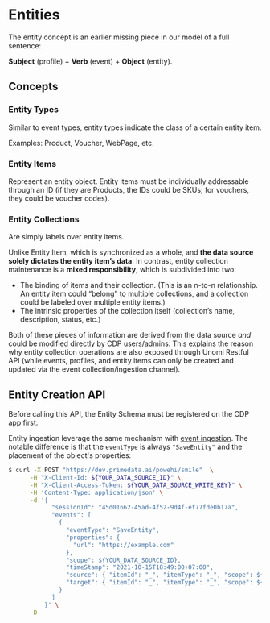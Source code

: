 # Entities

The entity concept is an earlier missing piece in our model of a full sentence:

**Subject** (profile) + **Verb** (event) + **Object** (entity).

## Concepts


### Entity Types

Similar to event types, entity types indicate the class of a certain entity item.

Examples: Product, Voucher, WebPage, etc.

### Entity Items

Represent an entity object. Entity items must be individually addressable through an ID (if they are Products, the IDs could be SKUs; for vouchers, they could be voucher codes).


### Entity Collections

Are simply labels over entity items.

Unlike Entity Item, which is synchronized as a whole, and **the data source solely dictates the entity item’s data**. In contrast, entity collection maintenance is a **mixed responsibility**, which is subdivided into two:

- The binding of items and their collection. (This is an n-to-n relationship. An entity item could “belong” to multiple collections, and a collection could be labeled over multiple entity items.)
- The intrinsic properties of the collection itself (collection’s name, description, status, etc.)

Both of these pieces of information are derived from the data source *and* could be modified directly by CDP users/admins. This explains the reason why entity collection operations are also exposed through Unomi Restful API (while events, profiles, and entity items can only be created and updated via the event collection/ingestion channel).

## Entity Creation API

<Admonition type="caution" icon="⚠️">
  <p>
    Before calling this API, the Entity Schema must be registered on the CDP app first.
  </p>
</Admonition>


Entity ingestion leverage the same mechanism with [event ingestion](/docs/events-push).
The notable difference is that the `eventType` is always `"SaveEntity"` and the placement of the object's properties:

```bash
$ curl -X POST "https://dev.primedata.ai/powehi/smile"  \
      -H "X-Client-Id: ${YOUR_DATA_SOURCE_ID}" \
      -H "X-Client-Access-Token: ${YOUR_DATA_SOURCE_WRITE_KEY}" \
      -H 'Content-Type: application/json' \
      -d '{
            "sessionId": "45d01662-45ad-4f52-9d4f-ef77fde0b17a",
            "events": [
              {
                "eventType": "SaveEntity",
                "properties": {
                  "url": "https://example.com"
                },
                "scope": ${YOUR_DATA_SOURCE_ID},
                "timeStamp": "2021-10-15T18:49:00+07:00",
                "source": { "itemId": "_", "itemType": "_", "scope": ${YOUR_DATA_SOURCE_ID} },
                "target": { "itemId": "_", "itemType": "_", "scope": ${YOUR_DATA_SOURCE_ID} }
              }
            ]
          }' \
      -D -
```